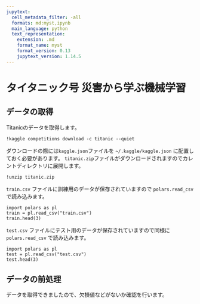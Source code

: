 ```yaml
---
jupytext:
  cell_metadata_filter: -all
  formats: md:myst,ipynb
  main_language: python
  text_representation:
    extension: .md
    format_name: myst
    format_version: 0.13
    jupytext_version: 1.14.5
---
```


# タイタニック号 災害から学ぶ機械学習

## データの取得

Titanicのデータを取得します。

```{code-cell}
!kaggle competitions download -c titanic --quiet
```

ダウンロードの際には`kaggle.json`ファイルを `~/.kaggle/kaggle.json` に配置しておく必要があります。
`titanic.zip`ファイルがダウンロードされますのでカレントディレクトリに展開します。

```{code-cell}
!unzip titanic.zip
```

`train.csv` ファイルに訓練用のデータが保存されていますので `polars.read_csv` で読み込みます。

```{code-cell}
import polars as pl
train = pl.read_csv("train.csv")
train.head(3)
```

`test.csv` ファイルにテスト用のデータが保存されていますので同様に `polars.read_csv` で読み込みます。

```{code-cell}
import polars as pl
test = pl.read_csv("test.csv")
test.head(3)
```

## データの前処理

データを取得できましたので、欠損値などがないか確認を行います。
